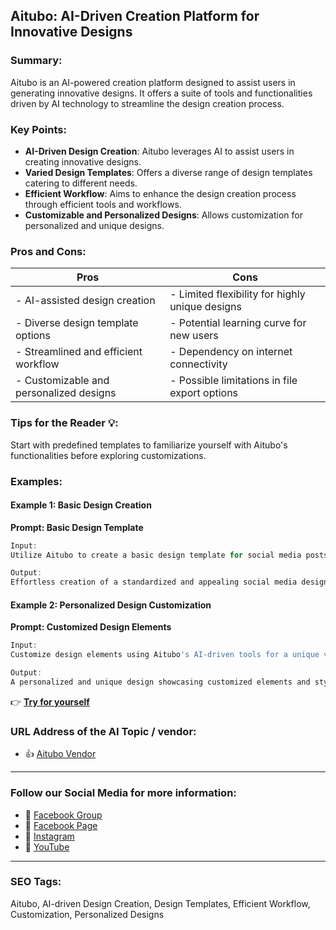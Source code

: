 ## Aitubo: AI-Driven Creation Platform for Innovative Designs

### Summary:

Aitubo is an AI-powered creation platform designed to assist users in generating innovative designs. It offers a suite of tools and functionalities driven by AI technology to streamline the design creation process.

### Key Points:

- **AI-Driven Design Creation**: Aitubo leverages AI to assist users in creating innovative designs.
- **Varied Design Templates**: Offers a diverse range of design templates catering to different needs.
- **Efficient Workflow**: Aims to enhance the design creation process through efficient tools and workflows.
- **Customizable and Personalized Designs**: Allows customization for personalized and unique designs.

### Pros and Cons:

| Pros                               | Cons                                          |
|------------------------------------|-----------------------------------------------|
| - AI-assisted design creation      | - Limited flexibility for highly unique designs|
| - Diverse design template options  | - Potential learning curve for new users       |
| - Streamlined and efficient workflow | - Dependency on internet connectivity       |
| - Customizable and personalized designs | - Possible limitations in file export options |

### Tips for the Reader 💡:
Start with predefined templates to familiarize yourself with Aitubo's functionalities before exploring customizations.

### Examples:

#### Example 1: Basic Design Creation
**Prompt: Basic Design Template**

```dart
Input:
Utilize Aitubo to create a basic design template for social media posts.

Output:
Effortless creation of a standardized and appealing social media design template.
```

#### Example 2: Personalized Design Customization
**Prompt: Customized Design Elements**

```dart
Input:
Customize design elements using Aitubo's AI-driven tools for a unique visual identity.

Output:
A personalized and unique design showcasing customized elements and styles.
```

👉 <a href="https://creator.aitubo.ai/" target="_blank" rel="noopener">**Try for yourself**</a>

### URL Address of the AI Topic / vendor:

- 👍 <a href="https://creator.aitubo.ai/" target="_blank" rel="noopener">Aitubo Vendor</a>

<hr>

### Follow our Social Media for more information:

- 📘 <a href="https://www.facebook.com/groups/trionxai" target="_blank">Facebook Group</a>
- 📄 <a href="https://www.facebook.com/ai.trionxai" target="_blank">Facebook Page</a>
- 📸 <a href="https://www.instagram.com/trionxai/" target="_blank">Instagram</a>
- 🎥 <a href="https://www.youtube.com/@robotdocs/" target="_blank">YouTube</a>

<hr>


### SEO Tags:
Aitubo, AI-driven Design Creation, Design Templates, Efficient Workflow, Customization, Personalized Designs
